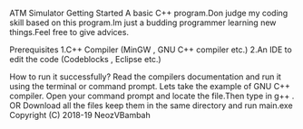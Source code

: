 ATM Simulator
Getting Started
A basic C++ program.Don judge my coding skill based on this program.Im just a budding programmer 
learning new things.Feel free to give advices.

Prerequisites
1.C++ Compiler (MinGW , GNU C++ compiler etc.)
2.An IDE to edit the code (Codeblocks , Eclipse etc.) 

How to run it successfully?
Read the compilers documentation and run it using the terminal or command prompt.
         Lets take the example of GNU C++ compiler.
         Open your command prompt and locate the file.Then type in g++ <filename>.
         OR
         Download all the files keep them in the same directory and run main.exe
Copyright (C) 2018-19 NeozVBambah
